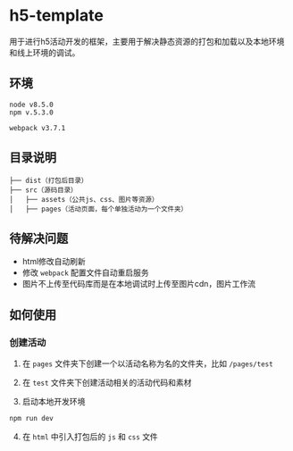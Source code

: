 # h5-template

用于进行h5活动开发的框架，主要用于解决静态资源的打包和加载以及本地环境和线上环境的调试。

## 环境

```
node v8.5.0
npm v.5.3.0
```

```
webpack v3.7.1
```

## 目录说明

~~~
├── dist（打包后目录）
├── src（源码目录）
│   ├── assets（公共js、css、图片等资源）
│   ├── pages（活动页面，每个单独活动为一个文件夹）
~~~

## 待解决问题

* html修改自动刷新
* 修改 ```webpack``` 配置文件自动重启服务
* 图片不上传至代码库而是在本地调试时上传至图片cdn，图片工作流

## 如何使用

### 创建活动

1. 在 ```pages``` 文件夹下创建一个以活动名称为名的文件夹，比如 ```/pages/test```

2. 在 ```test``` 文件夹下创建活动相关的活动代码和素材

3. 启动本地开发环境

```js
npm run dev
```

4. 在 ```html``` 中引入打包后的 ```js``` 和 ```css``` 文件

